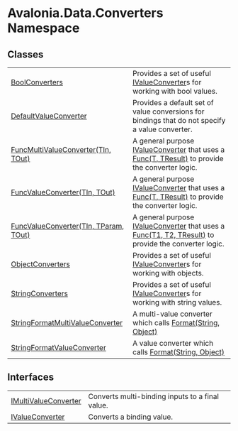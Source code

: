 # Avalonia.Data.Converters Namespace






## Classes
<table>
<tr>
<td><a href="T_Avalonia_Data_Converters_BoolConverters">BoolConverters</a></td>
<td>Provides a set of useful <a href="T_Avalonia_Data_Converters_IValueConverter">IValueConverter</a>s for working with bool values.</td>
</tr>
<tr>
<td><a href="T_Avalonia_Data_Converters_DefaultValueConverter">DefaultValueConverter</a></td>
<td>Provides a default set of value conversions for bindings that do not specify a value converter.</td>
</tr>
<tr>
<td><a href="T_Avalonia_Data_Converters_FuncMultiValueConverter_2">FuncMultiValueConverter(TIn, TOut)</a></td>
<td>A general purpose <a href="T_Avalonia_Data_Converters_IValueConverter">IValueConverter</a> that uses a <a href="https://learn.microsoft.com/dotnet/api/system.func-2" target="_blank" rel="noopener noreferrer">Func(T, TResult)</a> to provide the converter logic.</td>
</tr>
<tr>
<td><a href="T_Avalonia_Data_Converters_FuncValueConverter_2">FuncValueConverter(TIn, TOut)</a></td>
<td>A general purpose <a href="T_Avalonia_Data_Converters_IValueConverter">IValueConverter</a> that uses a <a href="https://learn.microsoft.com/dotnet/api/system.func-2" target="_blank" rel="noopener noreferrer">Func(T, TResult)</a> to provide the converter logic.</td>
</tr>
<tr>
<td><a href="T_Avalonia_Data_Converters_FuncValueConverter_3">FuncValueConverter(TIn, TParam, TOut)</a></td>
<td>A general purpose <a href="T_Avalonia_Data_Converters_IValueConverter">IValueConverter</a> that uses a <a href="https://learn.microsoft.com/dotnet/api/system.func-3" target="_blank" rel="noopener noreferrer">Func(T1, T2, TResult)</a> to provide the converter logic.</td>
</tr>
<tr>
<td><a href="T_Avalonia_Data_Converters_ObjectConverters">ObjectConverters</a></td>
<td>Provides a set of useful <a href="T_Avalonia_Data_Converters_IValueConverter">IValueConverter</a>s for working with objects.</td>
</tr>
<tr>
<td><a href="T_Avalonia_Data_Converters_StringConverters">StringConverters</a></td>
<td>Provides a set of useful <a href="T_Avalonia_Data_Converters_IValueConverter">IValueConverter</a>s for working with string values.</td>
</tr>
<tr>
<td><a href="T_Avalonia_Data_Converters_StringFormatMultiValueConverter">StringFormatMultiValueConverter</a></td>
<td>A multi-value converter which calls <a href="https://learn.microsoft.com/dotnet/api/system.string.format#system-string-format(system-string-system-object)" target="_blank" rel="noopener noreferrer">Format(String, Object)</a></td>
</tr>
<tr>
<td><a href="T_Avalonia_Data_Converters_StringFormatValueConverter">StringFormatValueConverter</a></td>
<td>A value converter which calls <a href="https://learn.microsoft.com/dotnet/api/system.string.format#system-string-format(system-string-system-object)" target="_blank" rel="noopener noreferrer">Format(String, Object)</a></td>
</tr>
</table>

## Interfaces
<table>
<tr>
<td><a href="T_Avalonia_Data_Converters_IMultiValueConverter">IMultiValueConverter</a></td>
<td>Converts multi-binding inputs to a final value.</td>
</tr>
<tr>
<td><a href="T_Avalonia_Data_Converters_IValueConverter">IValueConverter</a></td>
<td>Converts a binding value.</td>
</tr>
</table>
